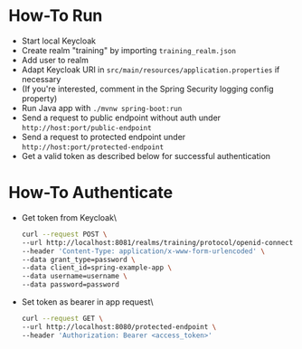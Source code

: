 # How-To Run
- Start local Keycloak
- Create realm "training" by importing `training_realm.json`
- Add user to realm
- Adapt Keycloak URI in `src/main/resources/application.properties` if necessary
- (If you're interested, comment in the Spring Security logging config property) 
- Run Java app with `./mvnw spring-boot:run`
- Send a request to public endpoint without auth under `http://host:port/public-endpoint`
- Send a request to protected endpoint under `http://host:port/protected-endpoint`
- Get a valid token as described below for successful authentication

# How-To Authenticate
- Get token from Keycloak\
    ```sh
    curl --request POST \
    --url http://localhost:8081/realms/training/protocol/openid-connect/token \
    --header 'Content-Type: application/x-www-form-urlencoded' \
    --data grant_type=password \
    --data client_id=spring-example-app \
    --data username=username \
    --data password=password
    ```
- Set token as bearer in app request\
    ```sh
    curl --request GET \
    --url http://localhost:8080/protected-endpoint \
    --header 'Authorization: Bearer <access_token>'
    ```